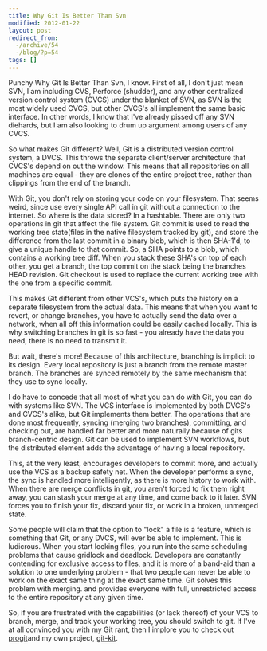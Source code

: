 ```yaml
---
title: Why Git Is Better Than Svn
modified: 2012-01-22
layout: post
redirect_from:
  -/archive/54
  -/blog/?p=54
tags: []
---
```



Punchy Why Git Is Better Than Svn, I know. First of all, I don't just mean SVN, I am including CVS, Perforce (shudder), and any other centralized version control system (CVCS) under the blanket of SVN, as SVN is the most widely used CVCS, but other CVCS's all implement the same basic interface. In other words, I know that I've already pissed off any SVN diehards, but I am also looking to drum up argument among users of any CVCS.

So what makes Git different? Well, Git is a distributed version control system, a DVCS. This throws the separate client/server architecture that CVCS's depend on out the window. This means that all repositories on all machines are equal - they are clones of the entire project tree, rather than clippings from the end of the branch.

With Git, you don't rely on storing your code on your filesystem. That seems weird, since use every single API call in git without a connection to the internet. So where is the data stored? In a hashtable. There are only two operations in git that affect the file system. Git commit is used to read the working tree state(files in the native filesystem tracked by git), and store the difference from the last commit in a binary blob, which is then SHA-1'd, to give a unique handle to that commit. So, a SHA points to a blob, which contains a working tree diff. When you stack these SHA's on top of each other, you get a branch, the top commit on the stack being the branches HEAD revision. Git checkout is used to replace the current working tree with the one from a specific commit.

This makes Git different from other VCS's, which puts the history on a separate filesystem from the actual data. This means that when you want to revert, or change branches, you have to actually send the data over a network, when all off this information could be easily cached locally. This is why switching branches in git is so fast - you already have the data you need, there is no need to transmit it.

But wait, there's more! Because of this architecture, branching is implicit to its design. Every local repository is just a branch from the remote master branch. The branches are synced remotely by the same mechanism that they use to sync locally.

I do have to concede that all most of what you can do with Git, you can do with systems like SVN. The VCS interface is implemented by both DVCS's and CVCS's alike, but Git implements them better. The operations that are done most frequently, syncing (merging two branches), committing, and checking out, are handled far better and more naturally because of gits branch-centric design. Git can be used to implement SVN workflows, but the distributed element adds the advantage of having a local repository.

This, at the very least, encourages developers to commit more, and actually use the VCS as a backup safety net. When the developer performs a sync, the sync is handled more intelligently, as there is more history to work with. When there are merge conflicts in git, you aren't forced to fix them right away, you can stash your merge at any time, and come back to it later. SVN forces you to finish your fix, discard your fix, or work in a broken, unmerged state.

Some people will claim that the option to "lock" a file is a feature, which is something that Git, or any DVCS, will ever be able to implement. This is ludicrous. When you start locking files, you run into the same scheduling problems that cause gridlock and deadlock. Developers are constantly contending for exclusive access to files, and it is more of a band-aid than a solution to one underlying problem - that two people can never be able to work on the exact same thing at the exact same time. Git solves this problem with merging. and provides everyone with full, unrestricted access to the entire repository at any given time.

So, if you are frustrated with the capabilities (or lack thereof) of your VCS to branch, merge, and track your working tree, you should switch to git. If I've at all convinced you with my Git rant, then I implore you to check out [progit](http://progit.org "progit")and my own project, [git-kit](https://github.com/daleha/git-kit "git-kit").
